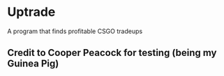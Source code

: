 # Uptrade
A program that finds profitable CSGO tradeups

## Credit to Cooper Peacock for testing (being my Guinea Pig)
